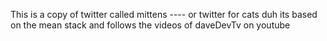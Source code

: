 This is a copy of twitter called mittens ---- or twitter for cats  duh 
its based on the mean stack and follows the videos of daveDevTv on youtube

